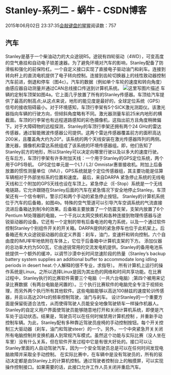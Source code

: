 
# Stanley-系列二 - 蜗牛 - CSDN博客


2015年06月02日 23:37:35[会敲键盘的猩猩](https://me.csdn.net/u010182633)阅读数：757


## 汽车
Stanley是基于一个柴油动力的大众途锐R5。途锐有四轮驱动（4WD），可变高度的空气悬挂和自动电子锁差速器。为了避免环境对汽车的影响，Stanley配备了防滑板和强化的前保险杠。一个自定义接口实现了直接电子驱动油门和刹车。连接到转向杆上的直流电机提供了电子转向控制。连接到齿轮切换器上的线性致动器控制汽车前进，倒退和停车（图4c）。汽车的数据（例如单个车轮的速度和转向角度）由感应器自动测量并通过CAN总线接口传送到计算机系统。
![这里写图片描述](https://img-blog.csdn.net/20150608142428449)
车辆的定制车顶架如图4a。它上面几乎放置了所有的Stanley传感器。车顶给汽车提供了最高的制高点;从这点来说，地形的能见度是最好的，全球定位系统（GPS）信号的接收阻碍最小。对于环境感知，车顶行李架有5个SICK激光测距仪。该激光器指向车辆的行驶方向，但倾斜角度略有不同。激光器测量车前25米内地形的横截面。车顶的行李架也有远程道路感知的彩色摄像机，这指出前方且角度稍微偏下。对于大障碍物的远程探测，Stanley的车顶行李架还拥有两个24 GHz的雷达传感器，通过智能微波传感器公司提供。这两个雷达传感器覆盖前方的面积高达200米，且覆盖角大约为20°。该系统的两个天线安装在激光传感器阵列的两侧。激光器，摄像机和雷达系统组成了该系统的环境传感器组。即，他们告知了Stanley前方的地形，所以Stanley可以决定向哪里行驶以及以多大的速度行驶。
在车后方，车顶行李架有许多附加天线：一个用于Stanley的GPS定位系统，两个用于GPS导航。 GPS定位单元是一个L1 / L2/ Omnistar惠普接收机。附加上后备放置的惯性测量单位（IMU），GPS系统就是个定位传感器组，其主要功能是估算车辆相对于外部坐标系的位置和速度。
最后，来自DARPA 紧急停止系统的无线电天线和三个附加的GPS天线也设在车顶上。紧急停止（E-Stop）系统是一个无线电链路，它允许跟随在Stanley后面的汽车在紧急情况下安全地停止Stanley。车顶架还有一个信令喇叭，警示灯和两个手动的紧急停止按钮。
Stanley的计算机系统位于汽车的后备箱，如图4b。特殊的空气管道可以引导汽车空调系统的气流直接流进后备箱达到制冷的效果。后备箱主要放置了一个防震支架，支架内放置了6个Pentium M处理器的电脑，一个千兆以太网交换机和各种连接到物理传感器与途锐驱动器的设备。它还有一个定制的带有后备电池的电力系统，以及一个通过软件控制Stanley个别组件开关的开关箱。DARPA提供的紧急停车也位于此机架上。后备箱还有大众途锐驱动器的自定义界面：刹车，油门，变速杆和转向控制。六个自由度的IMU牢牢地依附在车体上，它位于后备箱中计算机支架的下方。
添加仪器的总功率大约为500瓦，它由途锐常用的交流发电机提供。Stanley的备用电池系统提供一个额外的缓冲，以调节沙漠中长时间怠速阶段的热量（Stanley’s backup battery system supplies an additional
buffer to accommodate long idling periods in desert heat.个人解释的很不专业，求指导）。
所有计算机上运行的操作系统是Linux。之所以选择Linux是因为其出色的网络和时间共享功能。在比赛过程中，Stanley执行的比赛软件需要三个电脑（一共六台电脑）;第四个被用来记录比赛数据（有两台电脑是闲置的）。三个执行比赛软件的电脑完全专注于视频处理，而另外两个执行所有其他软件。这些电脑能够以高达100赫兹的速度轮训传感器，并且以高达20Hz的频率控制驾驶，油门与刹车。
设计Stanley的一个重要方面是保留街道合法性，从而使得驾驶人员能安全地像驾驶轿车一样操作机器人。Stanley的自定义用户界面使驾驶员能够随意地打开和关闭计算机系统，即便是汽车处于运动状态。结果是，驾驶员可以在任何时候禁用计算机控制
，并重新手动控制车辆。为此，Stanley配有多种靠近驾驶员座椅的手动控制按钮。每个开关控制三大驱动器（刹车，油门和驾驶steer）的一个。另外，一个中央紧急开关关闭所有电脑控制并变换机器人到常规汽车模式。虽然这个功能与实际比赛（没人坐在车里）没有什么关系，但在软件开发过程中它是有很大好处的。接口可以让Stanley里面的人自动驾驶汽车，因为一个安全驾驶员总是可以在任何时间发现电脑故障并采取全手动控制。
在实际比赛中，在车辆中是没有驾驶员的，所有的驱动决定都是由Stanley上的计算机控制。通过驾驶者控制台上的触摸屏，可以实现操作控制接口。如果需要的话，此接口允许工作人员关闭并重启汽车。

